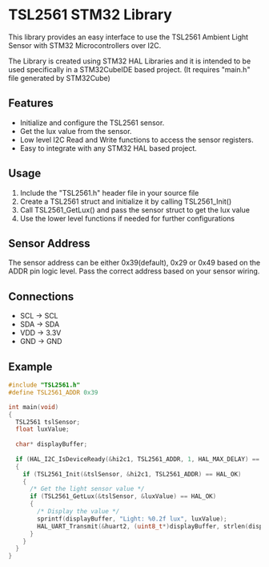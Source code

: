 
# TSL2561 STM32 Library

This library provides an easy interface to use the TSL2561  Ambient Light Sensor with STM32 Microcontrollers over I2C.

The Library is created using STM32 HAL Libraries and it is intended to be used specifically in a STM32CubeIDE based project. (It requires "main.h" file generated by STM32Cube)

## Features

-   Initialize and configure the TSL2561 sensor.
-   Get the lux value  from the sensor.
-   Low level I2C Read and Write functions to access the sensor registers.
-   Easy to integrate with any  STM32 HAL  based project.

## Usage

1.  Include the "TSL2561.h" header file in your  source file
2.  Create a TSL2561 struct and initialize it by calling TSL2561_Init()
3.  Call TSL2561_GetLux() and pass the sensor struct to get the lux value
4.  Use the  lower level functions  if needed for further configurations

## Sensor Address

The sensor address can be either 0x39(default), 0x29 or 0x49 based on the ADDR pin logic level. Pass the correct address based on your sensor wiring.

## Connections

-   SCL -> SCL
-   SDA -> SDA
-   VDD -> 3.3V
-   GND -> GND

## Example

```c
#include "TSL2561.h" 
#define TSL2561_ADDR 0x39

int main(void)
{
  TSL2561 tslSensor; 
  float luxValue;
  
  char* displayBuffer;
  
  if (HAL_I2C_IsDeviceReady(&hi2c1, TSL2561_ADDR, 1, HAL_MAX_DELAY) == HAL_OK) 
  { 
    if (TSL2561_Init(&tslSensor, &hi2c1, TSL2561_ADDR) == HAL_OK) 
    { 
      /* Get the light sensor value */ 
      if (TSL2561_GetLux(&tslSensor, &luxValue) == HAL_OK) 
      { 
        /* Display the value */ 
        sprintf(displayBuffer, "Light: %0.2f lux", luxValue); 
        HAL_UART_Transmit(&huart2, (uint8_t*)displayBuffer, strlen(displayBuffer), HAL_MAX_DELAY); 
      } 
    } 
  } 
} 

```


